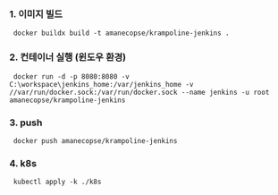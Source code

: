 ### 1. 이미지 빌드

```shell
 docker buildx build -t amanecopse/krampoline-jenkins .
```

### 2. 컨테이너 실행 (윈도우 환경)

```shell
 docker run -d -p 8080:8080 -v C:\workspace\jenkins_home:/var/jenkins_home -v //var/run/docker.sock:/var/run/docker.sock --name jenkins -u root amanecopse/krampoline-jenkins
```

### 3. push

```shell
 docker push amanecopse/krampoline-jenkins
```

### 4. k8s

```shell
 kubectl apply -k ./k8s
```
